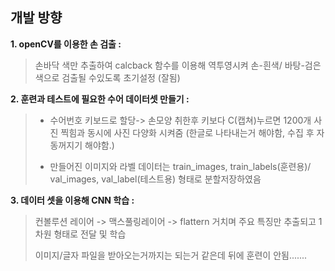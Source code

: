 ## 개발 방향

 **1.  openCV를 이용한 손 검출 :**
> 손바닥 색만 추출하여 calcback 함수를 이용해 역투영시켜 손-흰색/ 바탕-검은색으로 검출될 수있도록 초기설정 (잘됨)

**2. 훈련과 테스트에 필요한 수어 데이터셋 만들기 :** 
> - 수어번호 키보드로 할당-> 손모양 취한후 키보다 C(캡쳐)누르면 1200개 사진 찍힘과 동시에 사진 다양화 시켜줌 
>   (한글로 나타내는거 해야함, 수집 후 자동꺼지기 해야함.)
> 
>  - 만들어진 이미지와 라벨 데이터는 train_images, train_labels(훈련용)/ val_images, val_label(테스트용) 형태로 분할저장하였음

 **3. 데이터 셋을 이용해 CNN 학습 :** 
> 컨볼루션 레이어 -> 맥스풀링레이어 -> flattern 거치며 주요 특징만 추출되고 1차원 형태로 전달 및 학습 
>
> 이미지/글자 파일을 받아오는거까지는 되는거 같은데 뒤에 훈련이 안됨.......

<!--stackedit_data:
eyJoaXN0b3J5IjpbNTAwOTQwNDU5XX0=
-->
